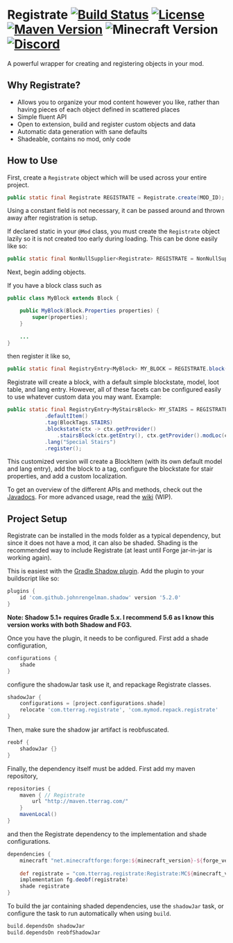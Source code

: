 # Registrate [![Build Status](https://img.shields.io/jenkins/build?jobUrl=https%3A%2F%2Fci.tterrag.com%2Fjob%2FRegistrate%2Fjob%2F1.18%2F)](https://ci.tterrag.com/job/Registrate/job/1.18) [![License](https://img.shields.io/github/license/tterrag1098/Registrate?cacheSeconds=36000)](https://www.tldrlegal.com/l/mpl-2.0) [![Maven Version](https://img.shields.io/maven-metadata/v?metadataUrl=https%3A%2F%2Fmaven.tterrag.com%2Fcom%2Ftterrag%2Fregistrate%2FRegistrate%2Fmaven-metadata.xml)](https://maven.tterrag.com/com/tterrag/registrate/Registrate) ![Minecraft Version](https://img.shields.io/badge/minecraft-1.18.2-blue) [![Discord](https://img.shields.io/discord/175740881389879296?label=discord&logo=discord&color=7289da)](https://discord.gg/gZqYcEj)

A powerful wrapper for creating and registering objects in your mod.

## Why Registrate?

- Allows you to organize your mod content however you like, rather than having pieces of each object defined in scattered places
- Simple fluent API
- Open to extension, build and register custom objects and data
- Automatic data generation with sane defaults
- Shadeable, contains no mod, only code

## How to Use

First, create a `Registrate` object which will be used across your entire project.

```java
public static final Registrate REGISTRATE = Registrate.create(MOD_ID);
```

Using a constant field is not necessary, it can be passed around and thrown away after registration is setup.

If declared static in your `@Mod` class, you must create the `Registrate` object lazily so it is not created too early during loading. This can be done easily like so:

```java
public static final NonNullSupplier<Registrate> REGISTRATE = NonNullSupplier.lazy(() -> Registrate.create(MOD_ID));
```

Next, begin adding objects.

If you have a block class such as

```java
public class MyBlock extends Block {

    public MyBlock(Block.Properties properties) {
        super(properties);
    }
    
    ...
}
```

then register it like so,

```java
public static final RegistryEntry<MyBlock> MY_BLOCK = REGISTRATE.block("my_block", MyBlock::new).register();
```

Registrate will create a block, with a default simple blockstate, model, loot table, and lang entry. However, all of these facets can be configured easily to use whatever custom data you may want. Example:

```java
public static final RegistryEntry<MyStairsBlock> MY_STAIRS = REGISTRATE.block("my_block", MyStairsBlock::new)
            .defaultItem()
            .tag(BlockTags.STAIRS)
            .blockstate(ctx -> ctx.getProvider()
                .stairsBlock(ctx.getEntry(), ctx.getProvider().modLoc(ctx.getName())))
            .lang("Special Stairs")
            .register();
```

This customized version will create a BlockItem (with its own default model and lang entry), add the block to a tag, configure the blockstate for stair properties, and add a custom localization.

To get an overview of the different APIs and methods, check out the [Javadocs](https://ci.tterrag.com/job/Registrate/job/1.16/javadoc/). For more advanced usage, read the [wiki](https://github.com/tterrag1098/Registrate/wiki) (WIP).

## Project Setup

Registrate can be installed in the mods folder as a typical dependency, but since it does not have a mod, it can also be shaded. Shading is the recommended way to include Registrate (at least until Forge jar-in-jar is working again).

This is easiest with the [Gradle Shadow plugin](https://imperceptiblethoughts.com/shadow/). Add the plugin to your buildscript like so:

```gradle
plugins {
    id 'com.github.johnrengelman.shadow' version '5.2.0'
}
```

**Note: Shadow 5.1+ requires Gradle 5.x. I recommend 5.6 as I know this version works with both Shadow and FG3.**

Once you have the plugin, it needs to be configured. First add a shade configuration,

```gradle
configurations {
    shade
}
```

configure the shadowJar task use it, and repackage Registrate classes.

```gradle
shadowJar {
    configurations = [project.configurations.shade]
    relocate 'com.tterrag.registrate', 'com.mymod.repack.registrate'
}
```

Then, make sure the shadow jar artifact is reobfuscated.

```gradle
reobf {
    shadowJar {}
}
```

Finally, the dependency itself must be added. First add my maven repository,

```gradle
repositories {
    maven { // Registrate
        url "http://maven.tterrag.com/"
    }
    mavenLocal()
}
```

and then the Registrate dependency to the implementation and shade configurations.

```gradle
dependencies {
    minecraft "net.minecraftforge:forge:${minecraft_version}-${forge_version}" // This should already be here
    
    def registrate = "com.tterrag.registrate:Registrate:MC${minecraft_version}-${registrate_version}"
    implementation fg.deobf(registrate)
    shade registrate
}
```

To build the jar containing shaded dependencies, use the `shadowJar` task, or configure the task to run automatically when using `build`.
 
```gradle
build.dependsOn shadowJar
build.dependsOn reobfShadowJar
```
